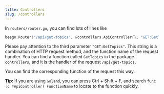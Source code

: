 ```yaml
---
title: Controllers
slug: /controllers
---
```


In `routers/router.go`, you can find lots of lines like 

```go
beego.Router("/api/get-topics", &controllers.ApiController{}, "GET:GetTopics")
```

Please pay attention to the third parameter `"GET:GetTopics"`. This string is a combination of HTTP request method, and the function name of the request handler. You can find a function called `GetTopics` in the package `controllers`, and it is the handler of the request `/api/get-topics`.

You can find the corresponding function of the request this way.

**Tip:** If you are using `Goland`, you can press Ctrl + Shift + F, and search `func (c *ApiController) FunctionName` to locate to the function quickly.